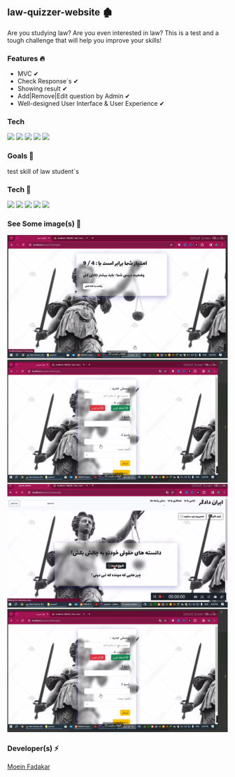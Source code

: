 <h2>law-quizzer-website  🏚 </h2>

<p>
Are you studying law? Are you even interested in law? This is a test and a tough challenge that will help you improve your skills!
</p>

<h3>Features 🔥</h3>

* MVC ✔
* Check Response`s ✔
* Showing result ✔
* Add|Remove|Edit question by Admin ✔
* Well-designed User Interface & User Experience  ✔

<h3> Tech</h3>
<p>
  <img  src="https://img.shields.io/badge/-HTML5-333333?style=flat&logo=HTML5" >
<img  src="https://img.shields.io/badge/-CSS-333333?style=flat&logo=CSS3&logoColor=1572B6" >
<img  src="https://img.shields.io/badge/-JavaScript-333333?style=flat&logo=javascript" >
<img  src="https://img.shields.io/badge/-Bootstrap-333333?style=flat&logo=bootstrap" >
<img  src="https://img.shields.io/badge/-php-333333?style=flat&logo=php" >

</p>


<h3>Goals  🎯</h3>

<p>test skill of law student`s </p>

<h3>Tech 🚀</h3>

<p>
<img  src="https://img.shields.io/badge/-HTML5-333333?style=flat&logo=HTML5" >
<img  src="https://img.shields.io/badge/-CSS-333333?style=flat&logo=CSS3&logoColor=1572B6" >
<img  src="https://img.shields.io/badge/-JavaScript-333333?style=flat&logo=javascript" >
<img  src="https://img.shields.io/badge/-Bootstrap-333333?style=flat&logo=bootstrap" >
<img  src="https://img.shields.io/badge/-php-333333?style=flat&logo=php" >
</p>


<h3>See Some image(s) 📸</h3>

<img  src="screenshots/result.png" >
<img  src="screenshots/addQuestions.png">
<img  src="screenshots/home-quizer.png">
<img  src="screenshots/addQuestions.png">



<h3>Developer(s) ⚡ </h3>
<a href="https://www.GitHub.com/moeinfadakar">Moein Fadakar</a>
